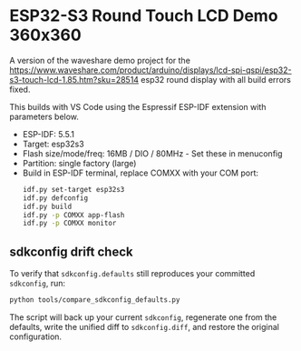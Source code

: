 # ESP32-S3 Round Touch LCD Demo 360x360

A version of the waveshare demo project for the https://www.waveshare.com/product/arduino/displays/lcd-spi-qspi/esp32-s3-touch-lcd-1.85.htm?sku=28514 esp32 round display with all build errors fixed.

This builds with VS Code using the Espressif ESP-IDF extension with parameters below.

- ESP-IDF: 5.5.1
- Target: esp32s3
- Flash size/mode/freq: 16MB / DIO / 80MHz  - Set these in menuconfig
- Partition: single factory (large) 
- Build in ESP-IDF terminal, replace COMXX with your COM port:
  ```sh
  idf.py set-target esp32s3
  idf.py defconfig
  idf.py build
  idf.py -p COMXX app-flash
  idf.py -p COMXX monitor

## sdkconfig drift check

To verify that `sdkconfig.defaults` still reproduces your committed `sdkconfig`, run:

```sh
python tools/compare_sdkconfig_defaults.py
```

The script will back up your current `sdkconfig`, regenerate one from the defaults, write the unified diff to `sdkconfig.diff`, and restore the original configuration.
